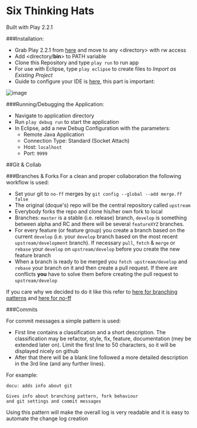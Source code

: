 Six Thinking Hats
====

Built with Play 2.2.1

###Installation:
* Grab Play 2.2.1 from [here](http://www.playframework.com/download) and move to any &lt;directory&gt; with rw access
* Add &lt;directory/**bin**&gt; to PATH variable
* Clone this Repository and type `play run` to run app
* For use with Eclipse, type `play eclipse` to create files to *Import as Existing Project*
* Guide to configure your IDE is [here](http://scala-ide.org/docs/tutorials/play/), this part is important:  

![image](http://scala-ide.org/docs/_images/refresh-on-access.png)

###Running/Debugging the Application:
* Navigate to application directory
* Run `play debug run` to start the application
* In Eclipse, add a new Debug Configuration with the parameters:
	* Remote Java Application
	* Connection Type: Standard (Socket Attach)
	* Host: `localhost`
	* Port: `9999`

##Git & Collab

###Branches & Forks
For a clean and proper collaboration the following workflow is used:

* Set your git to `no-ff` merges by `git config --global --add merge.ff false`
* The original (doque's) repo will be the central repository called `upstream`
* Everybody forks the repo and clone his/her own fork to local
* Branches: `master` is a stable (i.e. release) branch, `develop` is something between alpha and RC and there will be several `featureXYZ` branches.
* For every feature (or feature group) you create a branch based on the current `develop` (i.e. your `develop` branch based on the most recent `upstream/development` branch). If necessary `pull`, `fetch` & `merge` or `rebase` your `develop` on `upstream/develop` before you create the new feature branch
* When a branch is ready to be merged you `fetch upstream/develop` and `rebase` your branch on it and then create a pull request. If there are conflicts **you** have to solve them before creating the pull request to `upstream/develop`

If you care why we decided to do it like this refer to [here for branching patterns](https://blogs.atlassian.com/2013/05/git-branching-and-forking-in-the-enterprise-why-fork/) and [here for no-ff](http://www.relativesanity.com/articles/ffwd)

###Commits

For commit messages a simple pattern is used:

* First line contains a classification and a short description. The classification may be refactor, style, fix, feature, documentation (mey be extended later on). Limit the first line to 50 characters, so it will be displayed nicely on github
* After that there will be a blank line followed a more detailed description in the 3rd line (and any further lines).

For example:

```
docu: adds info about git
    
Gives info about branching pattern, fork behaviour
and git settings and commit messages
```

Using this pattern will make the overall log is very readable and it is easy to automate the change log creation

